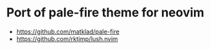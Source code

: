 Port of pale-fire theme for neovim
===

- https://github.com/matklad/pale-fire
- https://github.com/rktjmp/lush.nvim
